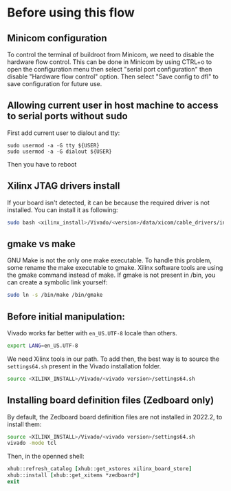 # Before using this flow

Minicom configuration
----
To control the terminal of buildroot from Minicom, we need to disable the hardware flow control.
This can be done in Minicom by using CTRL+o to open the configuration menu then select "serial port configuration" then disable "Hardware flow control" option.
Then select "Save config to dfl" to save configuration for future use.

Allowing current user in host machine to access to serial ports without sudo
----
First add current user to dialout and tty:
```shell
sudo usermod -a -G tty ${USER}
sudo usermod -a -G dialout ${USER}
```
Then you have to reboot

Xilinx JTAG drivers install
----
If your board isn't detected, it can be because the required driver is not installed. You can install it as following:
```bash
sudo bash <xilinx_install>/Vivado/<version>/data/xicom/cable_drivers/install_drivers
```

gmake vs make
----
GNU Make is not the only one make executable. To handle this problem, some  rename the make executable to gmake.
Xilinx software tools are using the gmake command instead of make.
If gmake is not present in /bin, you can create a symbolic link yourself:
```bash
sudo ln -s /bin/make /bin/gmake
```

Before initial manipulation:
----
Vivado works far better with `en_US.UTF-8` locale than others.
```bash
export LANG=en_US.UTF-8
```
We need Xilinx tools in our path. To add then, the best way is to source the `settings64.sh` present in the Vivado installation folder.
```bash
source <XILINX_INSTALL>/Vivado/<vivado version>/settings64.sh
```

Installing board definition files (Zedboard only)
----
By default, the Zedboard board definition files are not installed in 2022.2, to install them:
```bash
source <XILINX_INSTALL>/Vivado/<vivado version>/settings64.sh
vivado -mode tcl
```
Then, in the openned shell:
```tcl
xhub::refresh_catalog [xhub::get_xstores xilinx_board_store]
xhub::install [xhub::get_xitems *zedboard*]
exit
```

